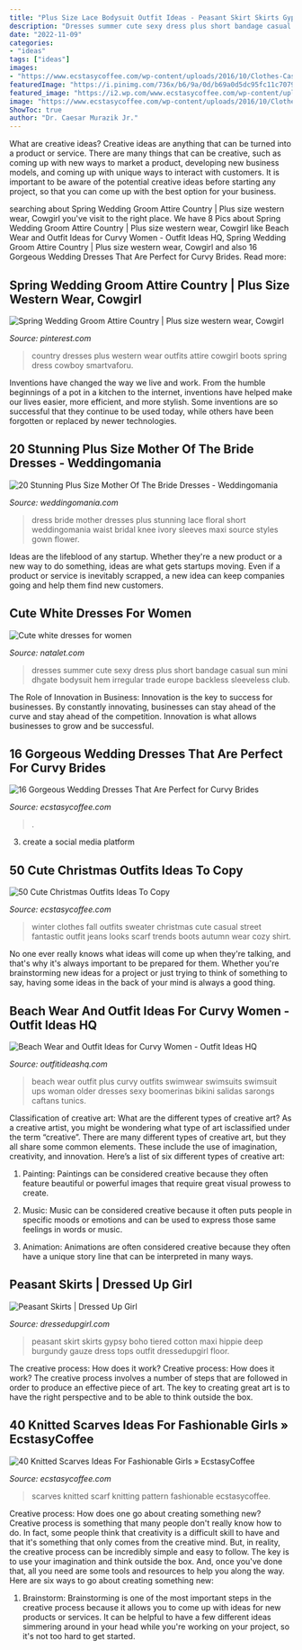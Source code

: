 ```yaml
---
title: "Plus Size Lace Bodysuit Outfit Ideas - Peasant Skirt Skirts Gypsy Boho Tiered Cotton Maxi Hippie Deep Burgundy Gauze Dress Tops Outfit Dressedupgirl Floor"
description: "Dresses summer cute sexy dress plus short bandage casual sun mini dhgate bodysuit hem irregular trade europe backless sleeveless club"
date: "2022-11-09"
categories:
- "ideas"
tags: ["ideas"]
images:
- "https://www.ecstasycoffee.com/wp-content/uploads/2016/10/Clothes-Casual-Outift1.jpg"
featuredImage: "https://i.pinimg.com/736x/b6/9a/0d/b69a0d5dc95fc11c707980f0138357ac.jpg"
featured_image: "https://i2.wp.com/www.ecstasycoffee.com/wp-content/uploads/2016/10/Wedding-Dresses-with-Empire-Waist.jpg?resize=600%2C850&amp;ssl=1"
image: "https://www.ecstasycoffee.com/wp-content/uploads/2016/10/Clothes-Casual-Outift1.jpg"
ShowToc: true
author: "Dr. Caesar Murazik Jr."
---
```



What are creative ideas?
Creative ideas are anything that can be turned into a product or service. There are many things that can be creative, such as coming up with new ways to market a product, developing new business models, and coming up with unique ways to interact with customers. It is important to be aware of the potential creative ideas before starting any project, so that you can come up with the best option for your business.

	

		
searching about Spring Wedding Groom Attire Country | Plus size western wear, Cowgirl you've visit to the right place. We have 8 Pics about Spring Wedding Groom Attire Country | Plus size western wear, Cowgirl like Beach Wear and Outfit Ideas for Curvy Women - Outfit Ideas HQ, Spring Wedding Groom Attire Country | Plus size western wear, Cowgirl and also 16 Gorgeous Wedding Dresses That Are Perfect for Curvy Brides. Read more:
		
    
## Spring Wedding Groom Attire Country | Plus Size Western Wear, Cowgirl

<img loading=lazy src="https://i.pinimg.com/736x/b6/9a/0d/b69a0d5dc95fc11c707980f0138357ac.jpg" onerror="this.onerror=null;this.src='https://tse3.mm.bing.net/th?id=OIP.tqYIDyN9TMQcOUZJqhSGEQHaMS&amp;pid=15.1';" alt="Spring Wedding Groom Attire Country | Plus size western wear, Cowgirl">

_Source: pinterest.com_

>country dresses plus western wear outfits attire cowgirl boots spring dress cowboy smartvaforu. 

	

Inventions have changed the way we live and work. From the humble beginnings of a pot in a kitchen to the internet, inventions have helped make our lives easier, more efficient, and more stylish. Some inventions are so successful that they continue to be used today, while others have been forgotten or replaced by newer technologies.

    
## 20 Stunning Plus Size Mother Of The Bride Dresses - Weddingomania

<img loading=lazy src="http://i.weddingomania.com/2016/04/20-stunning-plus-size-mother-of-the-bride-dresses-10.jpg" onerror="this.onerror=null;this.src='https://tse4.mm.bing.net/th?id=OIP.kC3xVrn-y_ZvgMt4flqLIQHaLH&amp;pid=15.1';" alt="20 Stunning Plus Size Mother Of The Bride Dresses - Weddingomania">

_Source: weddingomania.com_

>dress bride mother dresses plus stunning lace floral short weddingomania waist bridal knee ivory sleeves maxi source styles gown flower. 

	

Ideas are the lifeblood of any startup. Whether they're a new product or a new way to do something, ideas are what gets startups moving. Even if a product or service is inevitably scrapped, a new idea can keep companies going and help them find new customers.

    
## Cute White Dresses For Women

<img loading=lazy src="https://natalet.com/images5/0217L/cute-white-dresses-for-women/cute-white-dresses-for-women-30_4.jpg" onerror="this.onerror=null;this.src='https://tse2.mm.bing.net/th?id=OIP.0h2pj0FTat_IZkwbtaYZtAAAAA&amp;pid=15.1';" alt="Cute white dresses for women">

_Source: natalet.com_

>dresses summer cute sexy dress plus short bandage casual sun mini dhgate bodysuit hem irregular trade europe backless sleeveless club. 

	

The Role of Innovation in Business:
Innovation is the key to success for businesses. By constantly innovating, businesses can stay ahead of the curve and stay ahead of the competition. Innovation is what allows businesses to grow and be successful.

    
## 16 Gorgeous Wedding Dresses That Are Perfect For Curvy Brides

<img loading=lazy src="https://i2.wp.com/www.ecstasycoffee.com/wp-content/uploads/2016/10/Wedding-Dresses-with-Empire-Waist.jpg?resize=600%2C850&amp;ssl=1" onerror="this.onerror=null;this.src='https://tse2.mm.bing.net/th?id=OIP.XjslqIONVIuXTjMgu5t4pAHaKf&amp;pid=15.1';" alt="16 Gorgeous Wedding Dresses That Are Perfect for Curvy Brides">

_Source: ecstasycoffee.com_

>. 

	

3. create a social media platform

    
## 50 Cute Christmas Outfits Ideas To Copy

<img loading=lazy src="https://www.ecstasycoffee.com/wp-content/uploads/2016/10/Clothes-Casual-Outift1.jpg" onerror="this.onerror=null;this.src='https://tse2.mm.bing.net/th?id=OIP.Kq81ihrMz367f3_KcvqErAHaNX&amp;pid=15.1';" alt="50 Cute Christmas Outfits Ideas To Copy">

_Source: ecstasycoffee.com_

>winter clothes fall outfits sweater christmas cute casual street fantastic outfit jeans looks scarf trends boots autumn wear cozy shirt. 

	

No one ever really knows what ideas will come up when they're talking, and that's why it's always important to be prepared for them. Whether you're brainstorming new ideas for a project or just trying to think of something to say, having some ideas in the back of your mind is always a good thing.

    
## Beach Wear And Outfit Ideas For Curvy Women - Outfit Ideas HQ

<img loading=lazy src="http://outfitideashq.com/wp-content/uploads/2015/05/plus-size-beach-wear-outfit-ideas-8-542x1024.jpg" onerror="this.onerror=null;this.src='https://tse3.mm.bing.net/th?id=OIP.LyMy7Rg7clKfNMFvdI5B6AHaN_&amp;pid=15.1';" alt="Beach Wear and Outfit Ideas for Curvy Women - Outfit Ideas HQ">

_Source: outfitideashq.com_

>beach wear outfit plus curvy outfits swimwear swimsuits swimsuit ups woman older dresses sexy boomerinas bikini salidas sarongs caftans tunics. 

	

Classification of creative art: What are the different types of creative art?
As a creative artist, you might be wondering what type of art isclassified under the term “creative”. There are many different types of creative art, but they all share some common elements. These include the use of imagination, creativity, and innovation. Here’s a list of six different types of creative art:
1. Painting: Paintings can be considered creative because they often feature beautiful or powerful images that require great visual prowess to create.

2. Music: Music can be considered creative because it often puts people in specific moods or emotions and can be used to express those same feelings in words or music.

3. Animation: Animations are often considered creative because they often have a unique story line that can be interpreted in many ways.


    
## Peasant Skirts | Dressed Up Girl

<img loading=lazy src="http://www.dressedupgirl.com/wp-content/uploads/2016/01/Long-Peasant-Skirt.jpg" onerror="this.onerror=null;this.src='https://tse1.mm.bing.net/th?id=OIP.nzalr-xXLqV86HJ5jy2cLAHaKP&amp;pid=15.1';" alt="Peasant Skirts | Dressed Up Girl">

_Source: dressedupgirl.com_

>peasant skirt skirts gypsy boho tiered cotton maxi hippie deep burgundy gauze dress tops outfit dressedupgirl floor. 

	

The creative process: How does it work?
Creative process: How does it work?
The creative process involves a number of steps that are followed in order to produce an effective piece of art. The key to creating great art is to have the right perspective and to be able to think outside the box.

    
## 40 Knitted Scarves Ideas For Fashionable Girls » EcstasyCoffee

<img loading=lazy src="https://i0.wp.com/www.ecstasycoffee.com/wp-content/uploads/2016/12/Scarf-Knitting-Pattern.jpg?resize=564%2C980" onerror="this.onerror=null;this.src='https://tse4.mm.bing.net/th?id=OIP.dIHuZTE1fk8-SDIJyAh-xAHaM3&amp;pid=15.1';" alt="40 Knitted Scarves Ideas For Fashionable Girls » EcstasyCoffee">

_Source: ecstasycoffee.com_

>scarves knitted scarf knitting pattern fashionable ecstasycoffee. 

	

Creative process: How does one go about creating something new?
Creative process is something that many people don't really know how to do. In fact, some people think that creativity is a difficult skill to have and that it's something that only comes from the creative mind. But, in reality, the creative process can be incredibly simple and easy to follow. The key is to use your imagination and think outside the box. And, once you've done that, all you need are some tools and resources to help you along the way. Here are six ways to go about creating something new: 
1) Brainstorm: Brainstorming is one of the most important steps in the creative process because it allows you to come up with ideas for new products or services. It can be helpful to have a few different ideas simmering around in your head while you're working on your project, so it's not too hard to get started.

